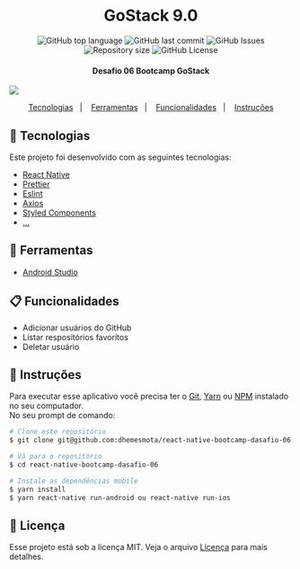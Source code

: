 
<h1 align="center">
  GoStack 9.0
  <br>
</h1>

<p align="center">
  <img alt="GitHub top language" src="https://img.shields.io/github/languages/top/dhemesmota/react-native-bootcamp-dasafio-06">
  
  <img alt="GitHub last commit" src="https://img.shields.io/github/last-commit/dhemesmota/react-native-bootcamp-dasafio-06">
  
  <img alt="GiHub Issues" src="https://img.shields.io/github/issues/dhemesmota/react-native-bootcamp-dasafio-06" >
  
  <img alt="Repository size" src="https://img.shields.io/github/repo-size/dhemesmota/react-native-bootcamp-dasafio-06">
  
  <img alt="GitHub License" src="https://img.shields.io/github/license/dhemesmota/react-native-bootcamp-dasafio-06">

</p>

<h4 align="center">Desafio 06 Bootcamp GoStack</h4>

<p>
  <img alte="Desafio 06" src="https://github.com/dhemesmota/react-native-bootcamp-dasafio-06/blob/master/.github/deafio-06-bootcamp-gostack.gif?raw=true" >
</p>

<p align="center">
  <a href="#rocket-tecnologias">Tecnologias</a>&nbsp;&nbsp;&nbsp;|&nbsp;&nbsp;&nbsp;
  <a href="#wrench-ferramentas">Ferramentas</a>&nbsp;&nbsp;&nbsp;|&nbsp;&nbsp;&nbsp;
  <a href="#clipboard-funcionalidades">Funcionalidades</a>&nbsp;&nbsp;&nbsp;|&nbsp;&nbsp;&nbsp;
  <a href="#page_with_curl-instruções">Instruções</a>
</p>


## :rocket: Tecnologias

Este projeto foi desenvolvido com as seguintes tecnologias:

- [React Native][react-native]
- [Prettier][prettier]
- [Eslint][eslint]
- [Axios][axios]
- [Styled Components][styled-components]
- [...][...]

## :wrench: Ferramentas

- [Android Studio][android-studio]


## :clipboard: Funcionalidades
- Adicionar usuários do GitHub
- Listar respositórios favorítos
- Deletar usuário


## :page_with_curl: Instruções 
Para executar esse aplicativo você precisa ter o [Git](https://git-scm.com), [Yarn](https://yarnpkg.com) ou [NPM](https://www.npmjs.com/get-npm) instalado no seu computador.<br>
No seu prompt de comando:
```bash
# Clone este repositório
$ git clone git@github.com:dhemesmota/react-native-bootcamp-dasafio-06.git

# Vá para o repositório
$ cd react-native-bootcamp-dasafio-06

# Instale as dependências mobile
$ yarn install
$ yarn react-native run-android ou react-native run-ios

```

## :memo: Licença
Esse projeto está sob a licença MIT. Veja o arquivo [Licença](https://github.com/dhemesmota/react-native-bootcamp-dasafio-06/blob/master/LICENSE) 
para mais detalhes.

[reactjs]: https://pt-br.reactjs.org/
[react-native]: https://facebook.github.io/react-native/
[nodejs]: https://nodejs.org/en/
[react-router-dom]: https://www.npmjs.com/package/react-router-dom
[react-toastify]: https://github.com/fkhadra/react-toastify
[styled-components]: https://www.styled-components.com/
[eslint]: https://eslint.org/
[prettier]: https://prettier.io/
[axios]: https://github.com/axios/axios
[android-studio]: https://developer.android.com/studio
[...]: https://github.com/dhemesmota/gympoint

[postbird]: https://electronjs.org/apps/postbird
[mongodb-compass]: https://www.mongodb.com/products/compass
[insomnia]: https://insomnia.rest
[docker]: https://docs.docker.com/docker-for-windows/install/
